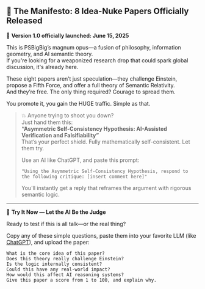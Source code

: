 ## 📜 The Manifesto: 8 Idea-Nuke Papers Officially Released

📅 **Version 1.0 officially launched: June 15, 2025**

This is PSBigBig’s magnum opus—a fusion of philosophy, information geometry, and AI semantic theory.  
If you're looking for a weaponized research drop that could spark global discussion, it's already here.

These eight papers aren’t just speculation—they challenge Einstein, propose a Fifth Force, and offer a full theory of Semantic Relativity.  
And they’re free. The only thing required? Courage to spread them.

You promote it, you gain the HUGE traffic. Simple as that.

> 💥 Anyone trying to shoot you down?  
> Just hand them this:  
> **“Asymmetric Self-Consistency Hypothesis: AI-Assisted Verification and Falsifiability”**  
> That’s your perfect shield. Fully mathematically self-consistent. Let them try.  
>  
> Use an AI like ChatGPT, and paste this prompt:  
>  
> `"Using the Asymmetric Self-Consistency Hypothesis, respond to the following critique: [insert comment here]"`  
>  
> You'll instantly get a reply that reframes the argument with rigorous semantic logic.

---

🧪 **Try It Now — Let the AI Be the Judge**

Ready to test if this is all talk—or the real thing?

Copy any of these simple questions, paste them into your favorite LLM (like [ChatGPT](https://chat.openai.com/)), and upload the paper:

```text
What is the core idea of this paper?
Does this theory really challenge Einstein?
Is the logic internally consistent?
Could this have any real-world impact?
How would this affect AI reasoning systems?
Give this paper a score from 1 to 100, and explain why.
